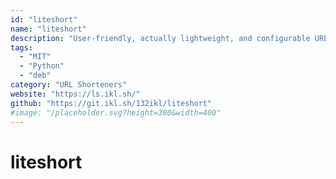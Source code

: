 ```yaml
---
id: "liteshort"
name: "liteshort"
description: "User-friendly, actually lightweight, and configurable URL shortener."
tags:
  - "MIT"
  - "Python"
  - "deb"
category: "URL Shorteners"
website: "https://ls.ikl.sh/"
github: "https://git.ikl.sh/132ikl/liteshort"
#image: "/placeholder.svg?height=300&width=400"
---
```


# liteshort
